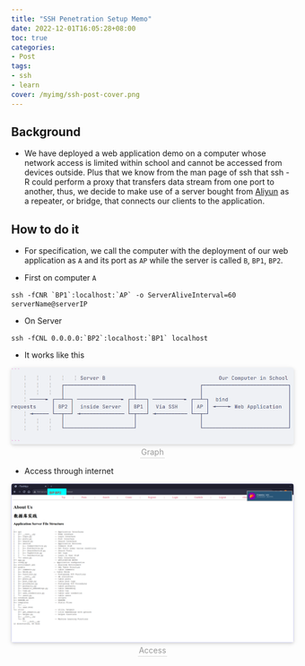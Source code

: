 ```yaml
---
title: "SSH Penetration Setup Memo"
date: 2022-12-01T16:05:28+08:00
toc: true
categories:
- Post
tags:
- ssh
- learn
cover: /myimg/ssh-post-cover.png
---
```


## Background

* We have deployed a web application demo on a computer whose network access is limited within school and cannot be accessed from devices outside. Plus that we know from the man page of ssh that ssh -R could perform a proxy that transfers data stream from one port to another, thus, we decide to make use of a server bought from [Aliyun](https://aliyun.com/) as a repeater, or bridge, that connects our clients to the application.
 

<!-- more -->

## How to do it

* For specification, we call the computer with the deployment of our web application as `A` and its port as `AP` while the server is called `B`, `BP1`, `BP2`.

* First on computer `A`
```
ssh -fCNR `BP1`:localhost:`AP` -o ServerAliveInterval=60 serverName@serverIP
```

* On Server
```
ssh -fCNL 0.0.0.0:`BP2`:localhost:`BP1` localhost
```

* It works like this
<!-- ``` -->
<!--                       Server B                                    Our Computer in School -->
<!--                 ┌──────────────────────┐                    ┌───────────────────────────┐ -->
<!--                 │                      │                    │                           │ -->
<!--       ─────► ┌──┴──┐ ──────────────► ┌─┴───┐ ──────────► ┌──┴─┐  bind                   │ -->
<!-- requests     │ BP2 │  inside Server  │ BP1 │  Via SSH    │ AP │ ◄────► Web Application  │ -->
<!--       ◄───── └──┬──┘ ◄────────────── └─┬───┘ ◄────────── └──┬─┘                         │ -->
<!--                 │                      │                    │                           │ -->
<!--                 └──────────────────────┘                    └───────────────────────────┘ -->
<!---->
<!-- ``` -->

<center>
    <img style="border-radius: 0.3125em;box-shadow: 0 2px 4px 0 rgba(34,36,38,.12),0 2px 10px 0 rgba(34,36,38,.08);"
        src="/img/image_2022-12-01-16-33-31.png"><br>
    <div style="color:orange; border-bottom: 1px solid #d9d9d9;display: inline-block;color: #999;padding: 2px;">Graph</div>
</center>

* Access through internet
<center>
  <img style="border-radius: 0.3125em;box-shadow: 0 2px 4px 0 rgba(34,36,38,.12),0 2px 10px 0 rgba(34,36,38,.08);"
    src="/img/image_2022-12-01-16-23-35.png"><br>
  <div style="color:orange; border-bottom: 1px solid #d9d9d9;display: inline-block;color: #999;padding: 2px;">Access</div>
</center>


